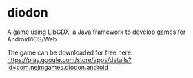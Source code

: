 # diodon
A game using LibGDX, a Java framework to develop games for Android/iOS/Web

The game can be downloaded for free here:
https://play.google.com/store/apps/details?id=com.nejmgames.diodon.android
